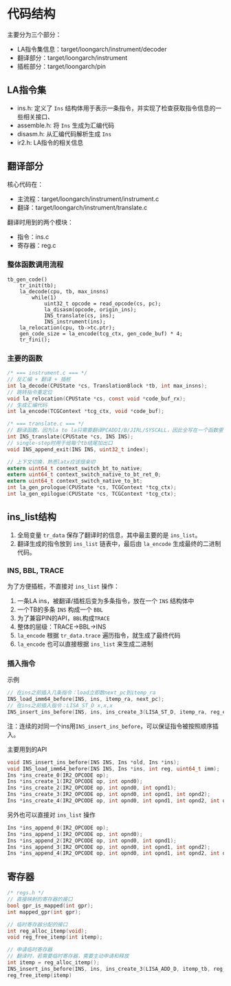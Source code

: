 # 代码结构
主要分为三个部分：
- LA指令集信息：target/loongarch/instrument/decoder
- 翻译部分：target/loongarch/instrument
- 插桩部分：target/loongarch/pin

## LA指令集
- ins.h: 定义了 `Ins` 结构体用于表示一条指令，并实现了检查获取指令信息的一些相关接口、
- assemble.h: 将 `Ins` 生成为汇编代码
- disasm.h: 从汇编代码解析生成 `Ins`
- ir2.h: LA指令的相关信息

## 翻译部分
核心代码在：
- 主流程：target/loongarch/instrument/instrument.c
- 翻译：target/loongarch/instrument/translate.c

翻译时用到的两个模块：
- 指令：ins.c
- 寄存器：reg.c

### 整体函数调用流程
```
tb_gen_code()
    tr_init(tb);
    la_decode(cpu, tb, max_insns)
		while(1)
			uint32_t opcode = read_opcode(cs, pc);
			la_disasm(opcode, origin_ins);
			INS_translate(cs, ins);
			INS_instrument(ins);
    la_relocation(cpu, tb->tc.ptr);
    gen_code_size = la_encode(tcg_ctx, gen_code_buf) * 4;
    tr_fini();
```

### 主要的函数
```c
/* === instrument.c === */
// 反汇编 + 翻译 + 插桩
int la_decode(CPUState *cs, TranslationBlock *tb, int max_insns);
// 跳转指令重定位
void la_relocation(CPUState *cs, const void *code_buf_rx);
// 生成汇编代码
int la_encode(TCGContext *tcg_ctx, void *code_buf);

/* === translate.c === */
// 翻译函数，因为la to la只需要翻译PCADDI/B/JIRL/SYSCALL，因此全写在一个函数里了
int INS_translate(CPUState *cs, INS INS);
// single-step时用于给每个tb结尾加出口
void INS_append_exit(INS INS, uint32_t index);

// 上下文切换，熟悉latx应该很亲切
extern uint64_t context_switch_bt_to_native;
extern uint64_t context_switch_native_to_bt_ret_0;
extern uint64_t context_switch_native_to_bt;
int la_gen_prologue(CPUState *cs, TCGContext *tcg_ctx);
int la_gen_epilogue(CPUState *cs, TCGContext *tcg_ctx);
```

## ins_list结构
1. 全局变量 `tr_data` 保存了翻译时的信息，其中最主要的是 `ins_list`。
2. 翻译生成的指令放到 `ins_list` 链表中，最后由 `la_encode` 生成最终的二进制代码。

### INS, BBL, TRACE
为了方便插桩，不直接对 `ins_list` 操作：
1. 一条LA ins，被翻译/插桩后变为多条指令，放在一个 `INS` 结构体中
2. 一个TB的多条 `INS` 构成一个 `BBL`
3. 为了兼容PIN的API，`BBL`构成`TRACE`
4. 整体的层级：TRACE->BBL->INS
5. `la_encode` 根据 `tr_data.trace` 遍历指令，就生成了最终代码
6. `la_encode` 也可以直接根据 `ins_list` 来生成二进制

### 插入指令
示例
```c
// 在ins之前插入几条指令：load立即数next_pc到itemp_ra
INS_load_imm64_before(INS, ins, itemp_ra, next_pc);
// 在ins之前插入指令：LISA_ST_D x,x,x
INS_insert_ins_before(INS, ins, ins_create_3(LISA_ST_D, itemp_ra, reg_env, env_offset_of_gpr(cs, reg_ra)));
```

注：连续的对同一个ins用`INS_insert_ins_before`，可以保证指令被按照顺序插入。

主要用到的API
```c
void INS_insert_ins_before(INS INS, Ins *old, Ins *ins);
void INS_load_imm64_before(INS INS, Ins *ins, int reg, uint64_t imm);
Ins *ins_create_0(IR2_OPCODE op);
Ins *ins_create_1(IR2_OPCODE op, int opnd0);
Ins *ins_create_2(IR2_OPCODE op, int opnd0, int opnd1);
Ins *ins_create_3(IR2_OPCODE op, int opnd0, int opnd1, int opnd2);
Ins *ins_create_4(IR2_OPCODE op, int opnd0, int opnd1, int opnd2, int opnd3);
```

另外也可以直接对 `ins_list` 操作
```c
Ins *ins_append_0(IR2_OPCODE op);
Ins *ins_append_1(IR2_OPCODE op, int opnd0);
Ins *ins_append_2(IR2_OPCODE op, int opnd0, int opnd1);
Ins *ins_append_3(IR2_OPCODE op, int opnd0, int opnd1, int opnd2);
Ins *ins_append_4(IR2_OPCODE op, int opnd0, int opnd1, int opnd2, int opnd3);
```


## 寄存器
```c
/* regs.h */
// 直接映射的寄存器的接口
bool gpr_is_mapped(int gpr);
int mapped_gpr(int gpr);

// 临时寄存器分配的接口
int reg_alloc_itemp(void);
void reg_free_itemp(int itemp);

// 申请临时寄存器
// 翻译时，若需要临时寄存器，需要主动申请和释放
int itemp = reg_alloc_itemp();
INS_insert_ins_before(INS, ins, ins_create_3(LISA_ADD_D, itemp_tb, reg_env, itemp));
reg_free_itemp(itemp)
```

